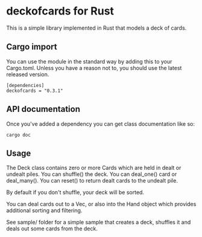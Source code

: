 # deckofcards for Rust

This is a simple library implemented in Rust that models a deck of cards.

## Cargo import

You can use the module in the standard way by adding this to your Cargo.toml. Unless you have a reason not to, you should use the latest released version.

```
[dependencies]
deckofcards = "0.3.1"
```

## API documentation

Once you've added a dependency you can get class documentation like so:

```
cargo doc
```

## Usage

The Deck class contains zero or more Cards which are held in dealt or undealt piles. You can shuffle() the deck. You can deal_one() card or deal_many(). You can reset() to return dealt cards to the undealt pile.

By default if you don't shuffle, your deck will be sorted.

You can deal cards out to a Vec<Card>, or also into the Hand object which provides additional sorting and filtering.

See sample/ folder for a simple sample that creates a deck, shuffles it and deals out some cards from the deck.
